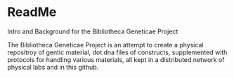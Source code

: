 # ReadMe
Intro and Background for the Bibliotheca Geneticae Project


The Bibliotheca Geneticae Project is an attempt to create a physical repositroy of gentic material, dot dna files of constructs, supplemented with protocols for handling various materials, all kept in a distributed network of physical labs and in this github.

